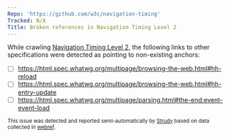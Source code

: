 ```yaml
---
Repo: 'https://github.com/w3c/navigation-timing'
Tracked: N/A
Title: Broken references in Navigation Timing Level 2
---
```


While crawling [Navigation Timing Level 2](https://w3c.github.io/navigation-timing/), the following links to other specifications were detected as pointing to non-existing anchors:
* [ ] https://html.spec.whatwg.org/multipage/browsing-the-web.html#hh-reload
* [ ] https://html.spec.whatwg.org/multipage/browsing-the-web.html#hh-entry-update
* [ ] https://html.spec.whatwg.org/multipage/parsing.html#the-end:event-event-load

<sub>This issue was detected and reported semi-automatically by [Strudy](https://github.com/w3c/strudy/) based on data collected in [webref](https://github.com/w3c/webref/).</sub>
